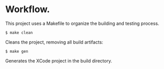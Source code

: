 Workflow.
=========

This project uses a Makefile to organize the building
and testing process.


```console
$ make clean
```
  Cleans the project, removing all build artifacts:

```console
$ make gen
```
  Generates the XCode project in the build directory.



